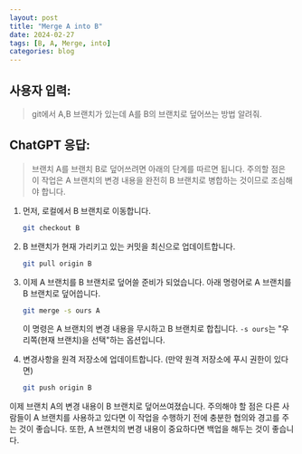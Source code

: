 ```yaml
---
layout: post
title: "Merge A into B"
date: 2024-02-27
tags: [B, A, Merge, into]
categories: blog
---
```


## 사용자 입력:
> git에서 A,B 브랜치가 있는데      A를 B의 브랜치로 덮어쓰는 방법 알려줘.

## ChatGPT 응답:
> 브랜치 A를 브랜치 B로 덮어쓰려면 아래의 단계를 따르면 됩니다. 주의할 점은 이 작업은 A 브랜치의 변경 내용을 완전히 B 브랜치로 병합하는 것이므로 조심해야 합니다.

1. 먼저, 로컬에서 B 브랜치로 이동합니다.
   ```bash
   git checkout B
   ```

2. B 브랜치가 현재 가리키고 있는 커밋을 최신으로 업데이트합니다.
   ```bash
   git pull origin B
   ```

3. 이제 A 브랜치를 B 브랜치로 덮어쓸 준비가 되었습니다. 아래 명령어로 A 브랜치를 B 브랜치로 덮어씁니다.
   ```bash
   git merge -s ours A
   ```

   이 명령은 A 브랜치의 변경 내용을 무시하고 B 브랜치로 합칩니다. `-s ours`는 "우리쪽(현재 브랜치)을 선택"하는 옵션입니다.

4. 변경사항을 원격 저장소에 업데이트합니다. (만약 원격 저장소에 푸시 권한이 있다면)
   ```bash
   git push origin B
   ```

이제 브랜치 A의 변경 내용이 B 브랜치로 덮어쓰여졌습니다. 주의해야 할 점은 다른 사람들이 A 브랜치를 사용하고 있다면 이 작업을 수행하기 전에 충분한 협의와 경고를 주는 것이 좋습니다. 또한, A 브랜치의 변경 내용이 중요하다면 백업을 해두는 것이 좋습니다.

